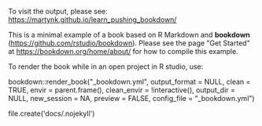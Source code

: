 To visit the output, please see: https://martynk.github.io/learn_pushing_bookdown/

This is a minimal example of a book based on R Markdown and **bookdown** (https://github.com/rstudio/bookdown). Please see the page "Get Started" at https://bookdown.org/home/about/ for how to compile this example.


To render the book while in an open project in R studio, use:

bookdown::render_book("_bookdown.yml", output_format = NULL,
                      clean = TRUE, envir = parent.frame(),
                      clean_envir = !interactive(), output_dir = NULL,
                      new_session = NA, preview = FALSE,
                      config_file = "_bookdown.yml")
              
file.create('docs/.nojekyll')
